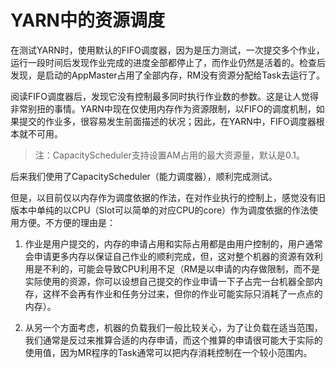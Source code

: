 # YARN中的资源调度 #

在测试YARN时，使用默认的FIFO调度器，因为是压力测试，一次提交多个作业，运行一段时间后发现作业完成的进度全部都停止了，而作业仍然是活着的。检查后发现，是启动的AppMaster占用了全部内存，RM没有资源分配给Task去运行了。

阅读FIFO调度器后，发现它没有控制最多同时执行作业数的参数。这是让人觉得非常别扭的事情。YARN中现在仅使用内存作为资源限制，以FIFO的调度机制，如果提交的作业多，很容易发生前面描述的状况；因此，在YARN中，FIFO调度器根本就不可用。

> 注：CapacityScheduler支持设置AM占用的最大资源量，默认是0.1。

后来我们使用了CapacityScheduler（能力调度器），顺利完成测试。

但是，以目前仅以内存作为调度依据的作法，在对作业执行的控制上，感觉没有旧版本中单纯的以CPU（Slot可以简单的对应CPU的core）作为调度依据的作法使用方便。不方便的理由是：

1. 作业是用户提交的，内存的申请占用和实际占用都是由用户控制的，用户通常会申请更多内存以保证自己作业的顺利完成，但，这对整个机器的资源有效利用是不利的，可能会导致CPU利用不足（RM是以申请的内存做限制，而不是实际使用的资源，你可以设想自己提交的作业申请一下子占完一台机器全部内存，这样不会再有作业和任务分过来，但你的作业可能实际只消耗了一点点的内存）。

2. 从另一个方面考虑，机器的负载我们一般比较关心，为了让负载在适当范围，我们通常是反过来推算合适的内存申请，而这个推算的申请很可能大于实际的使用值，因为MR程序的Task通常可以把内存消耗控制在一个较小范围内。